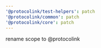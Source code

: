 ```yaml
---
'@protocolink/test-helpers': patch
'@protocolink/common': patch
'@protocolink/core': patch
---
```


rename scope to @protocolink
